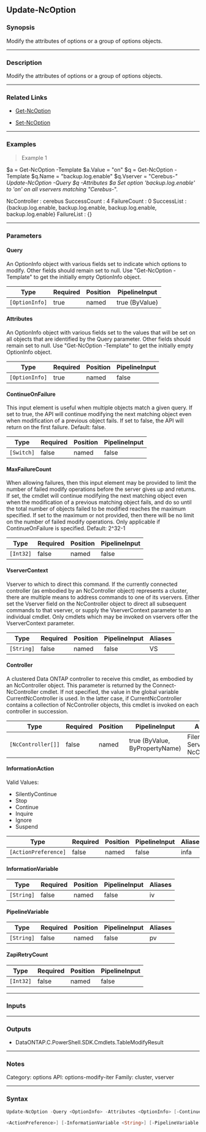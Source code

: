 Update-NcOption
---------------

### Synopsis
Modify the attributes of options or a group of options objects.

---

### Description

Modify the attributes of options or a group of options objects.

---

### Related Links
* [Get-NcOption](Get-NcOption)

* [Set-NcOption](Set-NcOption)

---

### Examples
> Example 1

$a = Get-NcOption -Template
$a.Value = "on"
$q = Get-NcOption -Template
$q.Name = "backup.log.enable"
$q.Vserver = "Cerebus-*"
Update-NcOption -Query $q -Attributes $a
Set option 'backup.log.enable' to 'on' on all vservers matching "Cerebus-*".

NcController : cerebus
SuccessCount : 4
FailureCount : 0
SuccessList  : {backup.log.enable, backup.log.enable, backup.log.enable, backup.log.enable}
FailureList  : {}

---

### Parameters
#### **Query**
An OptionInfo object with various fields set to indicate which options to modify.  Other fields should remain set to null.  Use "Get-NcOption -Template" to get the initially empty OptionInfo object.

|Type          |Required|Position|PipelineInput |
|--------------|--------|--------|--------------|
|`[OptionInfo]`|true    |named   |true (ByValue)|

#### **Attributes**
An OptionInfo object with various fields set to the values that will be set on all objects that are identified by the Query parameter.  Other fields should remain set to null.  Use "Get-NcOption -Template" to get the initially empty OptionInfo object.

|Type          |Required|Position|PipelineInput|
|--------------|--------|--------|-------------|
|`[OptionInfo]`|true    |named   |false        |

#### **ContinueOnFailure**
This input element is useful when multiple objects match a given query.  If set to true, the API will continue modifying the next matching object even when modification of a previous object fails.  If set to false, the API will return on the first failure.  Default: false.

|Type      |Required|Position|PipelineInput|
|----------|--------|--------|-------------|
|`[Switch]`|false   |named   |false        |

#### **MaxFailureCount**
When allowing failures, then this input element may be provided to limit the number of failed modify operations before the server gives up and returns.  If set, the cmdlet will continue modifying the next matching object even when the modification of a previous matching object fails, and do so until the total number of objects failed to be modified reaches the maximum specified.  If set to the maximum or not provided, then there will be no limit on the number of failed modify operations.  Only applicable if ContinueOnFailure is specified.  Default: 2^32-1

|Type     |Required|Position|PipelineInput|
|---------|--------|--------|-------------|
|`[Int32]`|false   |named   |false        |

#### **VserverContext**
Vserver to which to direct this command.  If the currently connected controller (as embodied by an NcController object) represents a cluster, there are multiple means to address commands to one of its vservers.  Either set the Vserver field on the NcController object to direct all subsequent commands to that vserver, or supply the VserverContext parameter to an individual cmdlet.  Only cmdlets which may be invoked on vservers offer the VserverContext parameter.

|Type      |Required|Position|PipelineInput|Aliases|
|----------|--------|--------|-------------|-------|
|`[String]`|false   |named   |false        |VS     |

#### **Controller**
A clustered Data ONTAP controller to receive this cmdlet, as embodied by an NcController object.  This parameter is returned by the Connect-NcController cmdlet.  If not specified, the value in the global variable CurrentNcController is used.  In the latter case, if CurrentNcController contains a collection of NcController objects, this cmdlet is invoked on each controller in succession.

|Type              |Required|Position|PipelineInput                 |Aliases                          |
|------------------|--------|--------|------------------------------|---------------------------------|
|`[NcController[]]`|false   |named   |true (ByValue, ByPropertyName)|Filer<br/>Server<br/>NcController|

#### **InformationAction**

Valid Values:

* SilentlyContinue
* Stop
* Continue
* Inquire
* Ignore
* Suspend

|Type                |Required|Position|PipelineInput|Aliases|
|--------------------|--------|--------|-------------|-------|
|`[ActionPreference]`|false   |named   |false        |infa   |

#### **InformationVariable**

|Type      |Required|Position|PipelineInput|Aliases|
|----------|--------|--------|-------------|-------|
|`[String]`|false   |named   |false        |iv     |

#### **PipelineVariable**

|Type      |Required|Position|PipelineInput|Aliases|
|----------|--------|--------|-------------|-------|
|`[String]`|false   |named   |false        |pv     |

#### **ZapiRetryCount**

|Type     |Required|Position|PipelineInput|
|---------|--------|--------|-------------|
|`[Int32]`|false   |named   |false        |

---

### Inputs

---

### Outputs
* DataONTAP.C.PowerShell.SDK.Cmdlets.TableModifyResult

---

### Notes
Category: options
API: options-modify-iter
Family: cluster, vserver

---

### Syntax
```PowerShell
Update-NcOption -Query <OptionInfo> -Attributes <OptionInfo> [-ContinueOnFailure] [-MaxFailureCount <Int32>] [-VserverContext <String>] [-Controller <NcController[]>] [-InformationAction 
```
```PowerShell
<ActionPreference>] [-InformationVariable <String>] [-PipelineVariable <String>] [-ZapiRetryCount <Int32>] [<CommonParameters>]
```
